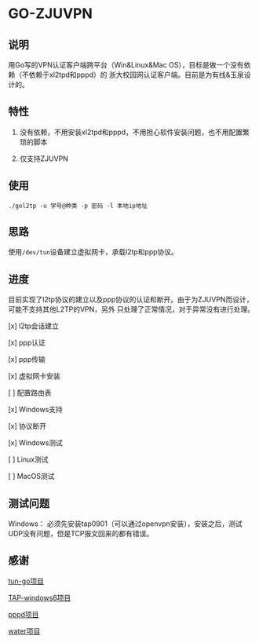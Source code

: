 # GO-ZJUVPN

## 说明

用Go写的VPN认证客户端跨平台（Win&Linux&Mac OS），目标是做一个没有依赖（不依赖于xl2tpd和pppd）的
浙大校园网认证客户端。目前是为有线&玉泉设计的。

## 特性

1. 没有依赖，不用安装xl2tpd和pppd，不用担心软件安装问题，也不用配置繁琐的脚本

2. 仅支持ZJUVPN

## 使用

`./gol2tp -u 学号@种类 -p 密码 -l 本地ip地址`

## 思路

使用`/dev/tun`设备建立虚拟网卡，承载l2tp和ppp协议。

## 进度

目前实现了l2tp协议的建立以及ppp协议的认证和断开。由于为ZJUVPN而设计，可能不支持其他L2TP的VPN，另外
只处理了正常情况，对于异常没有进行处理。

[x] l2tp会话建立

[x] ppp认证

[x] ppp传输

[x] 虚拟网卡安装

[ ] 配置路由表

[x] Windows支持

[x] 协议断开

[x] Windows测试

[ ] Linux测试

[ ] MacOS测试

## 测试问题

Windows：
必须先安装tap0901（可以通过openvpn安装），安装之后，测试UDP没有问题，但是TCP报文回来的都有错误。

## 感谢

[tun-go项目](https://github.com/FlexibleBroadband/tun-go)

[TAP-windows6项目](https://github.com/OpenVPN/tap-windows6)

[pppd项目](https://github.com/wkz/pppd)

[water项目](https://github.com/songgao/water)
